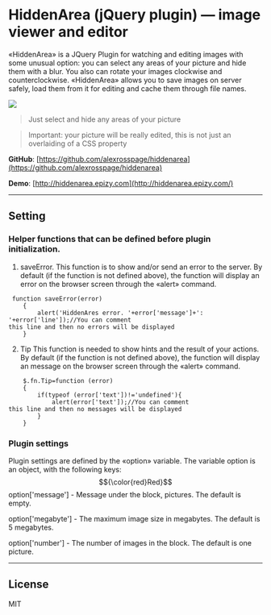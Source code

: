 # HiddenArea (jQuery plugin) — image viewer and editor
«HiddenArea» is a JQuery Plugin for watching and editing images with some unusual option: you can select any areas of your picture and hide them with a blur. You also can rotate your images clockwise and counterclockwise. «HiddenArea» allows you to save images on server safely, load them from it for editing and cache them through file names.

![](https://github.com/alexrosspage/hiddenarea/blob/main/FOMA_B.png)

> Just select and hide any areas of your picture

> Important: your picture will be really edited, this is not just an overlaiding of a СSS property

**GitHub**: [https://github.com/alexrosspage/hiddenarea](https://github.com/alexrosspage/hiddenarea)

**Demo**: [http://hiddenarea.epizy.com](http://hiddenarea.epizy.com/)
***
## Setting
### Helper functions that can be defined before plugin initialization.
1. saveError. 
This function is to show and/or send an error to the server. By default (if the function is not defined above), the function will display an error on the browser screen through the «alert» command.
```
 function saveError(error)
    {
        alert('HiddenAres error. '+error['message']+': '+error['line']);//You can comment
this line and then no errors will be displayed
    }
```

2. Tip
This function is needed to show hints and the result of your actions. By default (if the function is not defined above), the function will display an message on the browser screen through the «alert» command.
```
    $.fn.Tip=function (error)
    {
        if(typeof (error['text'])!='undefined'){
            alert(error['text']);//You can comment
this line and then no messages will be displayed
        }
    }
```
### Plugin settings
Plugin settings are defined by the «option» variable. The variable option is an object, with the following keys:
$${\color{red}Red}$$
<span color="red">option['message']</span> - Message under the block, pictures. The default is empty.

option['megabyte'] - The maximum image size in megabytes. The default is 5 megabytes.

option['number'] - The number of images in the block. The default is one picture.
***
## License
MIT
